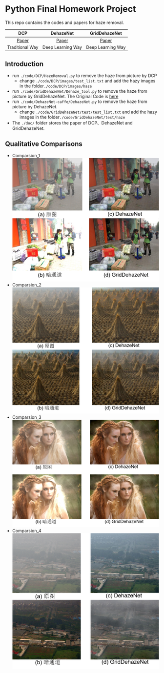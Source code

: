 # Python Final Homework Project
This repo contains the codes and papers for haze removal.

| DCP | DehazeNet | GridDehazeNet |
| :----:| :----: | :----: |
| [Paper](https://ieeexplore.ieee.org/abstract/document/5567108) | [Paper](https://arxiv.org/abs/1601.07661) | [Paper](https://arxiv.org/abs/1908.03245) |
| Traditional Way | Deep Learning Way | Deep Learning Way |

## Introduction
* run ```./code/DCP/HazeRemoval.py``` to remove the haze from picture by DCP
  * change ```./code/DCP/images/test_list.txt``` and add the hazy images in the folder```./code/DCP/images/haze```
* run ```./code/GridDehazeNet/Dehaze_tool.py``` to remove the haze from picture by GridDehazeNet. The Original Code is [here](https://github.com/proteus1991/GridDehazeNet)
* run ```./code/DehazeNet-caffe/DehazeNet.py``` to remove the haze from picture by DehazeNet.
  * change ```./code/GridDehazeNet/test/test_list.txt``` and add the hazy images in the folder```./code/GridDehazeNet/test/haze```
* The ```./doc/``` folder stores the paper of DCP、DehazeNet and GridDehazeNet.


## Qualitative Comparisons
* Comparsion_1
![Comparsion_1](https://raw.githubusercontent.com/Burceoneo12345/Dehaze_Project_Python/master/%E6%AF%94%E8%BE%831.png)
* Comparsion_2
![Comparsion_2](https://raw.githubusercontent.com/Burceoneo12345/Dehaze_Project_Python/master/%E6%AF%94%E8%BE%832.png)
* Comparsion_3
![Comparsion_3](https://raw.githubusercontent.com/Burceoneo12345/Dehaze_Project_Python/master/%E6%AF%94%E8%BE%833.png)
* Comparsion_4
![Comparsion_4](https://raw.githubusercontent.com/Burceoneo12345/Dehaze_Project_Python/master/%E6%AF%94%E8%BE%834.png)
